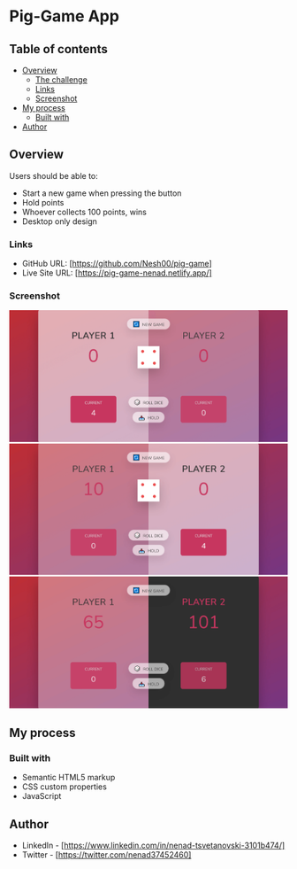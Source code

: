 # Pig-Game App

## Table of contents

- [Overview](#overview)
  - [The challenge](#the-challenge)
  - [Links](#links)
  - [Screenshot](#screenshot)
- [My process](#my-process)
  - [Built with](#built-with)
- [Author](#author)

## Overview

Users should be able to:

- Start a new game when pressing the button
- Hold points
- Whoever collects 100 points, wins
- Desktop only design

### Links

- GitHub URL: [https://github.com/Nesh00/pig-game]
- Live Site URL: [https://pig-game-nenad.netlify.app/]

### Screenshot

![](./design/player1.png)
![](./design/player2.png)
![](./design/winner.png)

## My process

### Built with

- Semantic HTML5 markup
- CSS custom properties
- JavaScript

## Author

- LinkedIn - [https://www.linkedin.com/in/nenad-tsvetanovski-3101b474/]
- Twitter - [https://twitter.com/nenad37452460]
